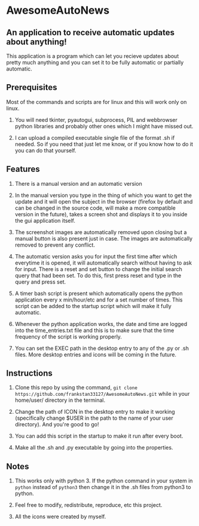# AwesomeAutoNews

## An application to receive automatic updates about anything!
This application is a program which can let you recieve updates about pretty much anything and you can set it to be fully automatic or partially automatic.

## Prerequisites

Most of the commands and scripts are for linux and this will work only on linux.

1. You will need tkinter, pyautogui, subprocess, PIL and webbrowser python libraries and probably other ones which I might have missed out.

2. I can upload a compiled executable single file of the format .sh if needed. So if you need that just let me know, or if you know how to do it you
can do that yourself.

## Features

1. There is a manual version and an automatic version

2. In the manual version you type in the thing of which you want to get the update and it will open the subject in the browser (firefox by default and can be changed in 
the source code, will make a more compatible version in the future), takes a screen shot and displays it to you inside the gui application itself.

3. The screenshot images are automatically removed upon closing but a manual button is also present just in case. The images are automatically removed to prevent any conflict.

4. The automatic version asks you for input the first time after which everytime it is opened, it will automatically search without having to ask for input. There is a reset and 
set button to change the initial search query that had been set. To do this, first press reset and type in the query and press set.

5. A timer bash script is present which automatically opens the python application every x min/hour/etc and for a set number of times. This script can be added to the startup
script which will make it fully automatic.

6. Whenever the python application works, the date and time are logged into the time_entries.txt file and this is to make sure that the time frequency of the script is working
properly.

7. You can set the EXEC path in the desktop entry to any of the .py or .sh files. More desktop entries and icons will be coming in the future.

## Instructions

1. Clone this repo by using the command, `git clone https://github.com/frankstan33127/AwesomeAutoNews.git` while in your home/user/ directory in the terminal.

2. Change the path of ICON in the desktop entry to make it working (specifically change $USER in the path to the name of your user directory). And you're good to go!

3. You can add this script in the startup to make it run after every boot.

4. Make all the .sh and .py executable by going into the properties.

## Notes

1. This works only with python 3. If the python command in your system in `python` instead of `python3` then change it in the .sh files from python3 to python.

2. Feel free to modify, redistribute, reproduce, etc this project. 

3. All the icons were created by myself.

